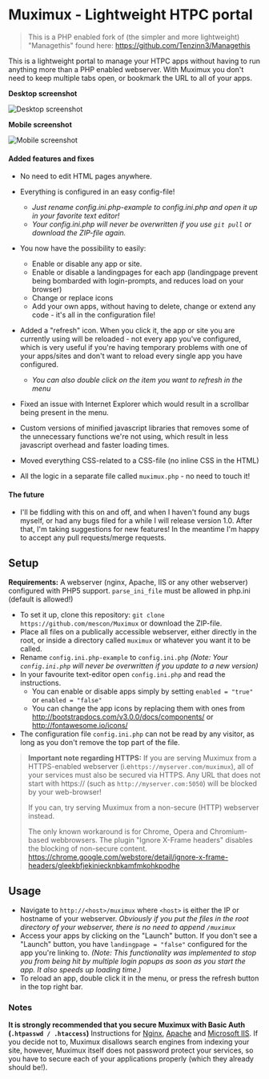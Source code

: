 # Muximux - Lightweight HTPC portal

>This is a PHP enabled fork of (the simpler and more lightweight) "Managethis" found here:
> https://github.com/Tenzinn3/Managethis

This is a lightweight portal to manage your HTPC apps without having to run anything more than a PHP enabled webserver.
With Muximux you don't need to keep multiple tabs open, or bookmark the URL to all of your apps.

**Desktop screenshot**

![Desktop screenshot](http://i.imgur.com/VguPTzR.jpg)

**Mobile screenshot**

![Mobile screenshot](https://i.imgur.com/a4N3TLx.jpg)

#### Added features and fixes
* No need to edit HTML pages anywhere.
* Everything is configured in an easy config-file!
  * *Just rename config.ini.php-example to config.ini.php and open it up in your favorite text editor!*
  * *Your config.ini.php will never be overwritten if you use ``git pull`` or download the ZIP-file again.*

* You now have the possibility to easily:
  * Enable or disable any app or site.
  * Enable or disable a landingpages for each app (landingpage prevent being bombarded with login-prompts, and reduces load on your browser)
  * Change or replace icons
  * Add your own apps, without having to delete, change or extend any code - it's all in the configuration file!

* Added a "refresh" icon. When you click it, the app or site you are currently using will be reloaded - not every app you've configured, which is very useful if you're having temporary problems with one of your apps/sites and don't want to reload every single app you have configured.
  * *You can also double click on the item you want to refresh in the menu*

* Fixed an issue with Internet Explorer which would result in a scrollbar being present in the menu.
* Custom versions of minified javascript libraries that removes some of the unnecessary functions we're not using, which result in less javascript overhead and faster loading times.

* Moved everything CSS-related to a CSS-file (no inline CSS in the HTML)

* All the logic in a separate file called ``muximux.php`` - no need to touch it!

#### The future
* I'll be fiddling with this on and off, and when I haven't found any bugs myself, or had any bugs filed for a while I will release version 1.0. After that, I'm taking suggestions for new features! In the meantime I'm happy to accept any pull requests/merge requests.



## Setup
**Requirements:** A webserver (nginx, Apache, IIS or any other webserver) configured with PHP5 support.
`` parse_ini_file `` must be allowed in php.ini (default is allowed!)
- To set it up, clone this repository:
`` git clone https://github.com/mescon/Muximux `` or download the ZIP-file.
- Place all files on a publically accessible webserver, either directly in the root, or inside a directory called ``muximux`` or whatever you want it to be called.
- Rename ``config.ini.php-example`` to ``config.ini.php`` *(Note: Your ``config.ini.php`` will never be overwritten if you update to a new version)*
- In your favourite text-editor open ``config.ini.php`` and read the instructions.
  - You can enable or disable apps simply by setting ``enabled = "true"`` or ``enabled = "false"``
  - You can change the app icons by replacing them with ones from http://bootstrapdocs.com/v3.0.0/docs/components/ or http://fontawesome.io/icons/
- The configuration file ``config.ini.php`` can not be read by any visitor, as long as you don't remove the top part of the file.

 > **Important note regarding HTTPS:**
 > If you are serving Muximux from a HTTPS-enabled webserver (i.e``https://myserver.com/muximux``), all of your services must also be secured via HTTPS.
 > Any URL that does not start with https:// (such as ``http://myserver.com:5050``) will be blocked by your web-browser!
 >
 > If you can, try serving Muximux from a non-secure (HTTP) webserver instead.
 >
 > The only known workaround is for Chrome, Opera and Chromium-based webbrowsers.
 > The plugin "Ignore X-Frame headers" disables the blocking of non-secure content.
 > https://chrome.google.com/webstore/detail/ignore-x-frame-headers/gleekbfjekiniecknbkamfmkohkpodhe

## Usage
- Navigate to ``http://<host>/muximux`` where ``<host>`` is either the IP or hostname of your webserver. *Obviously if you put the files in the root directory of your webserver, there is no need to append ``/muximux``*
- Access your apps by clicking on the "Launch" button. If you don't see a "Launch" button, you have ``landingpage = "false"`` configured for the app you're linking to. *(Note: This functionality was implemented to stop you from being hit by multiple login popups as soon as you start the app. It also speeds up loading time.)*
- To reload an app, double click it in the menu, or press the refresh button in the top right bar.

### Notes
**It is strongly recommended that you secure Muximux with Basic Auth (``.htpasswd / .htaccess``)**
Instructions for [Nginx](https://www.digitalocean.com/community/tutorials/how-to-set-up-password-authentication-with-nginx-on-ubuntu-14-04), [Apache](https://www.digitalocean.com/community/tutorials/how-to-set-up-password-authentication-with-apache-on-ubuntu-14-04) and [Microsoft IIS](http://serverfault.com/a/272292).
If you decide not to, Muximux disallows search engines from indexing your site, however, Muximux itself does not password protect your services, so you have to secure each of your applications properly (which they already should be!).
